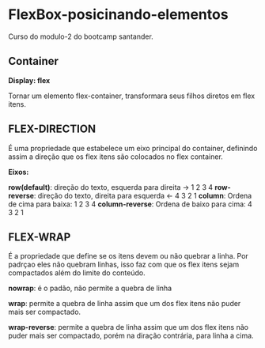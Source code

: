 # FlexBox-posicinando-elementos
Curso do modulo-2 do bootcamp santander.

## Container
**Display: flex**

Tornar um elemento flex-container, transformara seus filhos diretos em flex itens.

## FLEX-DIRECTION

É uma propriedade que estabelece um eixo principal do container, definindo assim a direção que os flex itens são colocados no flex container.

**Eixos:**

**row(default)**: direção do texto, esquerda para direita ->
1 2 3 4
**row-reverse**: direção do texto, direita para esquerda <-
4 3 2 1
**column**: Ordena de cima para baixa:
1
2
3
4
**column-reverse**: Ordena de baixo para cima:
4
3
2
1

## FLEX-WRAP

É a propriedade que define se os itens devem ou não quebrar a linha.
Por padrçao eles não quebram linhas, isso faz com que os flex itens sejam compactados além do limite do conteúdo.

**nowrap**: é o padão, não permite a quebra de linha

**wrap**: permite a quebra de linha assim que um dos flex itens não puder mais ser compactado.

**wrap-reverse**: permite a quebra de linha assim que um dos flex itens não puder mais ser compactado, porém na diração contrária, para linha a cima.
